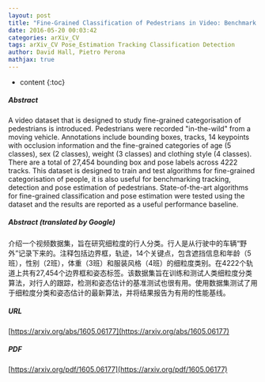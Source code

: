 ```yaml
---
layout: post
title: "Fine-Grained Classification of Pedestrians in Video: Benchmark and State of the Art"
date: 2016-05-20 00:03:42
categories: arXiv_CV
tags: arXiv_CV Pose_Estimation Tracking Classification Detection
author: David Hall, Pietro Perona
mathjax: true
---
```


* content
{:toc}

##### Abstract
A video dataset that is designed to study fine-grained categorisation of pedestrians is introduced. Pedestrians were recorded "in-the-wild" from a moving vehicle. Annotations include bounding boxes, tracks, 14 keypoints with occlusion information and the fine-grained categories of age (5 classes), sex (2 classes), weight (3 classes) and clothing style (4 classes). There are a total of 27,454 bounding box and pose labels across 4222 tracks. This dataset is designed to train and test algorithms for fine-grained categorisation of people, it is also useful for benchmarking tracking, detection and pose estimation of pedestrians. State-of-the-art algorithms for fine-grained classification and pose estimation were tested using the dataset and the results are reported as a useful performance baseline.

##### Abstract (translated by Google)
介绍一个视频数据集，旨在研究细粒度的行人分类。行人是从行驶中的车辆“野外”记录下来的。注释包括边界框，轨迹，14个关键点，包含遮挡信息和年龄（5班），性别（2班），体重（3班）和服装风格（4班）的细粒度类别。在4222个轨道上共有27,454个边界框和姿态标签。该数据集旨在训练和测试人类细粒度分类算法，对行人的跟踪，检测和姿态估计的基准测试也很有用。使用数据集测试了用于细粒度分类和姿态估计的最新算法，并将结果报告为有用的性能基线。

##### URL
[https://arxiv.org/abs/1605.06177](https://arxiv.org/abs/1605.06177)

##### PDF
[https://arxiv.org/pdf/1605.06177](https://arxiv.org/pdf/1605.06177)

